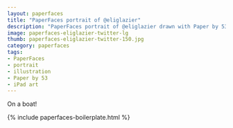 ```yaml
---
layout: paperfaces
title: "PaperFaces portrait of @eliglazier"
description: "PaperFaces portrait of @eliglazier drawn with Paper by 53 on an iPad."
image: paperfaces-eliglazier-twitter-lg
thumb: paperfaces-eliglazier-twitter-150.jpg
category: paperfaces
tags: 
- PaperFaces
- portrait
- illustration
- Paper by 53
- iPad art
---
```


On a boat!

{% include paperfaces-boilerplate.html %}